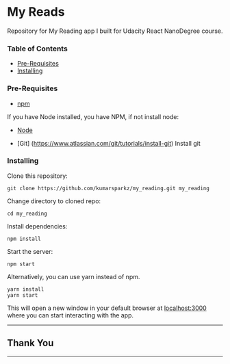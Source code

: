 # My Reads

Repository for My Reading app I built for Udacity React NanoDegree course.

### Table of Contents
* [Pre-Requisites](#prerequisites)
* [Installing](#installing)

### Pre-Requisites
* [npm](https://www.npmjs.com/)

If you have Node installed, you have NPM, if not install node:

* [Node](https://nodejs.org/en/)

* [Git] (https://www.atlassian.com/git/tutorials/install-git)
  Install git

### Installing
Clone this repository:
```
git clone https://github.com/kumarsparkz/my_reading.git my_reading
```
Change directory to cloned repo:
```
cd my_reading
```
Install dependencies:
```
npm install
```
Start the server:
```
npm start
```
Alternatively, you can use yarn instead of npm.
```
yarn install
yarn start
```
This will open a new window in your default browser at [localhost:3000](http://localhost:3000/) where you can start interacting with the app.

**************************************************
## Thank You 
**************************************************

